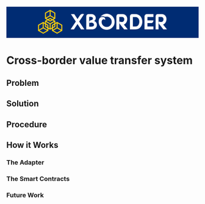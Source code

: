 ![alt text](https://github.com/hamza3256/xborder/blob/master/public/cover2.png?raw=true)

# Cross-border value transfer system

## Problem


## Solution


## Procedure


## How it Works


### The Adapter


### The Smart Contracts


### Future Work